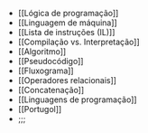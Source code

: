 - [[Lógica de programação]]
- [[Linguagem de máquina]]
- [[Lista de instruções (IL)]]
- [[Compilação vs. Interpretação]]
- [[Algoritmo]]
- [[Pseudocódigo]]
- [[Fluxograma]]
- [[Operadores relacionais]]
- [[Concatenação]]
- [[Linguagens de programação]]
- [[Portugol]]
- ;;;
